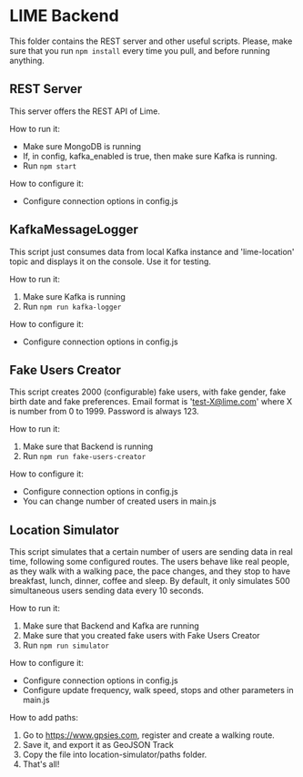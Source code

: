 # LIME Backend

This folder contains the REST server and other useful scripts.
Please, make sure that you run `npm install` every time you pull, and before running anything.


## REST Server

This server offers the REST API of Lime.

How to run it: 
* Make sure MongoDB is running 
* If, in config, kafka_enabled is true, then make sure Kafka is running.
* Run `npm start`

How to configure it:
* Configure connection options in config.js

## KafkaMessageLogger
This script just consumes data from local Kafka instance and 'lime-location' topic and displays it on the console.
Use it for testing.

How to run it:
1. Make sure Kafka is running
2. Run `npm run kafka-logger`

How to configure it:
* Configure connection options in config.js

## Fake Users Creator
This script creates 2000 (configurable) fake users, with fake gender, fake birth date and fake preferences.
Email format is 'test-X@lime.com' where X is number from 0 to 1999. Password is always 123.

How to run it:
1. Make sure that Backend is running
2. Run `npm run fake-users-creator`

How to configure it:
* Configure connection options in config.js
* You can change number of created users in main.js

## Location Simulator

This script simulates that a certain number of users are sending data in real time, following some configured routes.
The users behave like real people, as they walk with a walking pace, the pace changes, and they stop to have breakfast, lunch, dinner, coffee and sleep.
By default, it only simulates 500 simultaneous users sending data every 10 seconds.

How to run it:
1. Make sure that Backend and Kafka are running
2. Make sure that you created fake users with Fake Users Creator
3. Run `npm run simulator`

How to configure it:
* Configure connection options in config.js
* Configure update frequency, walk speed, stops and other parameters in main.js

How to add paths:
1. Go to https://www.gpsies.com, register and create a walking route.
2. Save it, and export it as GeoJSON Track 
3. Copy the file into location-simulator/paths folder.
4. That's all!

